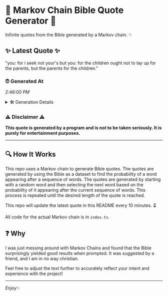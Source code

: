 # 📖 Markov Chain Bible Quote Generator 📖

Infinite quotes from the Bible generated by a Markov chain. ✨

## ✨ Latest Quote ✨
"you: for i seek not your's but you: for the children ought not to lay up for the parents, but the parents for the children."

### ⏰ Generated At
*2:46:00 PM*

<details>
    <summary>🛠️ Generation Details</summary>
    <p>
        <strong>🌱 Seed:</strong> you:<br>
        <strong>🔄 Iterations:</strong> 24<br>
        <strong>📜 Context History:</strong><br>[ you: ]: for<br>[ you:, for ]: i<br>[ you:, for, i ]: seek<br>[ you:, for, i, seek ]: not<br>[ you:, for, i, seek, not ]: your's<br>[ you:, for, i, seek, not, your's ]: but<br>[ for, i, seek, not, your's, but ]: you:<br>[ i, seek, not, your's, but, you: ]: for<br>[ seek, not, your's, but, you:, for ]: the<br>[ not, your's, but, you:, for, the ]: children<br>[ your's, but, you:, for, the, children ]: ought<br>[ but, you:, for, the, children, ought ]: not<br>[ you:, for, the, children, ought, not ]: to<br>[ for, the, children, ought, not, to ]: lay<br>[ the, children, ought, not, to, lay ]: up<br>[ children, ought, not, to, lay, up ]: for<br>[ ought, not, to, lay, up, for ]: the<br>[ not, to, lay, up, for, the ]: parents,<br>[ to, lay, up, for, the, parents, ]: but<br>[ lay, up, for, the, parents,, but ]: the<br>[ up, for, the, parents,, but, the ]: parents<br>[ for, the, parents,, but, the, parents ]: for<br>[ the, parents,, but, the, parents, for ]: the<br>[ parents,, but, the, parents, for, the ]: children.<br>
    </p>
</details>

### ⚠️ Disclaimer ⚠️
**This quote is generated by a program and is not to be taken seriously. It is purely for entertainment purposes.**

---

## 🔍 How It Works

This repo uses a Markov chain to generate Bible quotes. The quotes are generated by using the Bible as a dataset to find the probability of a word appearing after a sequence of words. The quotes are generated by starting with a random word and then selecting the next word based on the probability of it appearing after the current sequence of words. This process is repeated until the desired length of the quote is reached.

This repo will update the latest quote in this README every 10 minutes. ⏳

All code for the actual Markov chain is in `index.ts`.

## ❓ Why

I was just messing around with Markov Chains and found that the Bible surprisingly yielded good results when prompted. 
It was suggested by a friend, and I am in no way christian.

Feel free to adjust the text further to accurately reflect your intent and experience with the project!

---

*Enjoy*✨

